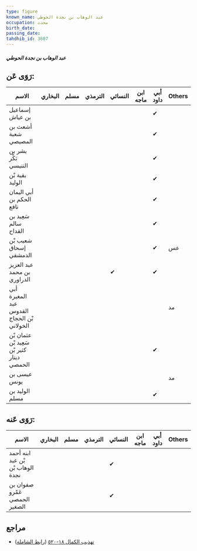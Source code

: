 ```yaml
---
type: figure
known_name: عبد الوهاب بن نجدة الحوطي
occupation: محدث
birth_date:
passing_date:
tahdhib_id: 3607
---
```

##### عبد الوهاب بن نجدة الحوطي

## رَوَى عَن:
| الاسم                                      | البخاري | مسلم | الترمذي | النسائي | ابن ماجه | أبي داود | Others |
| ------------------------------------------ | ------- | ---- | ------- | ------- | -------- | -------- | ------ |
| إسماعيل بن عياش                            |         |      |         |         |          | ✔        |        |
| أشعث بن شعبة المصيصي                       |         |      |         |         |          | ✔        |        |
| بشر بن بَكْر التنيسي                       |         |      |         |         |          | ✔        |        |
| بقية بْن الوليد                            |         |      |         |         |          | ✔        |        |
| أبي اليمان الحكم بن نافع                   |         |      |         |         |          | ✔        |        |
| سَعِيد بن سالم القداح                      |         |      |         |         |          | ✔        |        |
| شعيب بْن إسحاق الدمشقي                     |         |      |         |         |          | ✔        | عس     |
| عبد العزيز بن محمد الدراوري                |         |      |         | ✔       |          | ✔        |        |
| أبي المغيرة عبد القدوس بْن الحجاج الخولاني |         |      |         |         |          |          | مد     |
| عثمان بْن سَعِيد بْن كثير بْن دينار الحمصي |         |      |         |         |          | ✔        |        |
| عيسى بن يونس                               |         |      |         |         |          |          | مد     |
| الوليد بن مسلم                             |         |      |         |         |          | ✔        |        |
## رَوَى عَنه:
| الاسم                             | البخاري | مسلم | الترمذي | النسائي | ابن ماجه | أبي داود | Others |
| --------------------------------- | ------- | ---- | ------- | ------- | -------- | -------- | ------ |
| ابنه أحمد بْن عبد الوهاب بْن نجدة |         |      |         | ✔       |          |          |        |
| صفوان بن عَمْرو الحمصي الصغير     |         |      |         | ✔       |          |          |        |
## مراجع
- [تهذيب الكمال ١٨-٥٢٠](obsidian://open?vault=Tahdhib-al-Kamal&file=Figures/٣٦٠٧-عبد%20الوهاب%20بن%20نجدة%20الحوطي) ([رابط الشاملة](https://shamela.ws/book/3722/9553))